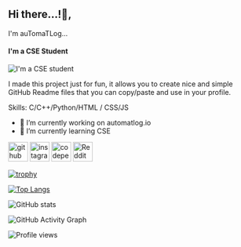 ## Hi there...!👋, 
I'm auTomaTLog...
#### I'm a CSE Student
![I'm a CSE student](https://arturssmirnovs.github.io/github-profile-readme-generator/images/banner.png)

I made this project just for fun, it allows you to create nice and simple GitHub Readme files that you can copy/paste and use in your profile.

Skills: C/C++/Python/HTML / CSS/JS

- 🔭 I’m currently working on automatlog.io 
- 🌱 I’m currently learning CSE  


[<img src='https://cdn.jsdelivr.net/npm/simple-icons@3.0.1/icons/github.svg' alt='github' height='40'>](https://github.com/https://github.com/automatlog)  [<img src='https://cdn.jsdelivr.net/npm/simple-icons@3.0.1/icons/instagram.svg' alt='instagram' height='40'>](https://www.instagram.com/https://instagram.com/automatlog/)  [<img src='https://cdn.jsdelivr.net/npm/simple-icons@3.0.1/icons/codepen.svg' alt='codepen' height='40'>](https://codepen.io/https://codepen.io/automatlog)  [<img src='https://cdn.jsdelivr.net/npm/simple-icons@3.0.1/icons/reddit.svg' alt='Reddit' height='40'>](https://www.reddit.com/user/https://www.reddit.com/user/Automatlog)  



[![trophy](https://github-profile-trophy.vercel.app/?username=https://github.com/automatlog)](https://github.com/ryo-ma/github-profile-trophy)

[![Top Langs](https://github-readme-stats.vercel.app/api/top-langs/?username=https://github.com/automatlog)](https://github.com/anuraghazra/github-readme-stats)

![GitHub stats](https://github-readme-stats.vercel.app/api?username=https://github.com/automatlog&show_icons=true)  

![GitHub Activity Graph](https://activity-graph.herokuapp.com/graph?username=https://github.com/automatlog)  

![Profile views](https://gpvc.arturio.dev/https://github.com/automatlog)  

<!---
automatlog/automatlog is a ✨ special ✨ repository because its `README.md` (this file) appears on your GitHub profile.
You can click the Preview link to take a look at your changes.
--->
